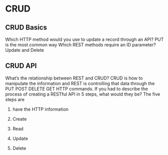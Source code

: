 # CRUD

## CRUD Basics

Which HTTP method would you use to update a record through an API?
PUT is the most common way
Which REST methods require an ID parameter?
Update and Delete

## CRUD API

What’s the relationship between REST and CRUD?
CRUD is how to manipulate the information and REST is controlling that data through the PUT POST DELETE GET HTTP commands.
If you had to describe the process of creating a RESTful API in 5 steps, what would they be?
The five steps are

1. have the HTTP information
2. Create
3. Read
4. Update

5. Delete
